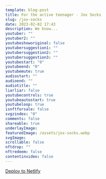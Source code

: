 ```yaml
---
template: blog-post
title: For the active teenager - Jox Socks
slug: /jox-socks
date: 2023-02-02 17:43
description: We know...
youtuber: ""
youtuber2: ""
youtubeshoworiginal: false
youtubersuggestion1: ""
youtubersuggestion2: ""
youtubersuggestion3: ""
youtubestart: "0"
youtubeend: "0"
youtubemute: true
audiostart: ""
audioend: ""
audiotitle: ""
liarliar: false
youtubecontrols: true
youtubeautostart: true
youtubeloop: true
isnftforsale: false
svgzindex: "0"
comments: false
shareable: true
underlayImage: 
featuredImage: /assets/jox-socks.webp
svgImage:
scrollable: false
nftdrop: ""
nftredeem: false
contentinvideo: false
---
```





<!-- {/* [![Deploy to Netlify](https://www.netlify.com/img/deploy/button.svg)](https://app.netlify.com/start/deploy?repository=https://github.com/StaticJsCMS/static-cms-hugo-netlify-template&amp;stack=cms) */} -->

<a className="button" href="https://app.netlify.com/start/deploy?repository=https://github.com/twilightscapes/memegenes&amp;stack=cms" rel="nofollow">
Deploy to Netlify
</a>


<!-- https://youtu.be/VgdB9QYKeyM -->

<!-- XjuLZwlDxh8 -->